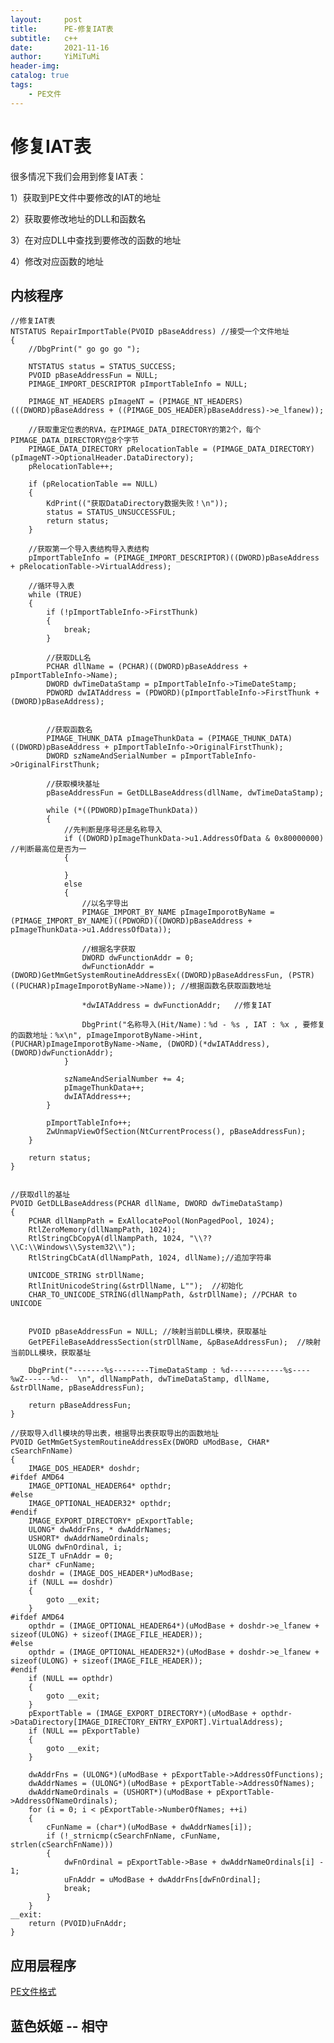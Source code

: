 ```yaml
---
layout:     post
title:      PE-修复IAT表
subtitle:   c++
date:       2021-11-16
author:     YiMiTuMi
header-img: 
catalog: true
tags:
    - PE文件
---
```


# 修复IAT表

很多情况下我们会用到修复IAT表：

1）获取到PE文件中要修改的IAT的地址

2）获取要修改地址的DLL和函数名

3）在对应DLL中查找到要修改的函数的地址

4）修改对应函数的地址


## 内核程序

	//修复IAT表
	NTSTATUS RepairImportTable(PVOID pBaseAddress) //接受一个文件地址
	{
		//DbgPrint(" go go go ");
	
		NTSTATUS status = STATUS_SUCCESS;
		PVOID pBaseAddressFun = NULL;
		PIMAGE_IMPORT_DESCRIPTOR pImportTableInfo = NULL;
	
		PIMAGE_NT_HEADERS pImageNT = (PIMAGE_NT_HEADERS)(((DWORD)pBaseAddress + ((PIMAGE_DOS_HEADER)pBaseAddress)->e_lfanew));
	
		//获取重定位表的RVA，在PIMAGE_DATA_DIRECTORY的第2个，每个PIMAGE_DATA_DIRECTORY位8个字节
		PIMAGE_DATA_DIRECTORY pRelocationTable = (PIMAGE_DATA_DIRECTORY)(pImageNT->OptionalHeader.DataDirectory);
		pRelocationTable++;
	
		if (pRelocationTable == NULL)
		{
			KdPrint(("获取DataDirectory数据失败！\n"));
			status = STATUS_UNSUCCESSFUL;
			return status;
		}
	
		//获取第一个导入表结构导入表结构
		pImportTableInfo = (PIMAGE_IMPORT_DESCRIPTOR)((DWORD)pBaseAddress + pRelocationTable->VirtualAddress);
	
		//循环导入表
		while (TRUE)
		{
			if (!pImportTableInfo->FirstThunk)
			{
				break;
			}
	
			//获取DLL名
			PCHAR dllName = (PCHAR)((DWORD)pBaseAddress + pImportTableInfo->Name);
			DWORD dwTimeDataStamp = pImportTableInfo->TimeDateStamp;
			PDWORD dwIATAddress = (PDWORD)(pImportTableInfo->FirstThunk + (DWORD)pBaseAddress);
			
	
			//获取函数名
			PIMAGE_THUNK_DATA pImageThunkData = (PIMAGE_THUNK_DATA)((DWORD)pBaseAddress + pImportTableInfo->OriginalFirstThunk);
			DWORD szNameAndSerialNumber = pImportTableInfo->OriginalFirstThunk;
	
			//获取模块基址
			pBaseAddressFun = GetDLLBaseAddress(dllName, dwTimeDataStamp);
	
			while (*((PDWORD)pImageThunkData))
			{
				//先判断是序号还是名称导入
				if ((DWORD)pImageThunkData->u1.AddressOfData & 0x80000000) //判断最高位是否为一
				{
					
				}
				else
				{
					//以名字导出
					PIMAGE_IMPORT_BY_NAME pImageImporotByName = (PIMAGE_IMPORT_BY_NAME)((PDWORD)((DWORD)pBaseAddress + pImageThunkData->u1.AddressOfData));
	
					//根据名字获取
					DWORD dwFunctionAddr = 0;
					dwFunctionAddr = (DWORD)GetMmGetSystemRoutineAddressEx((DWORD)pBaseAddressFun, (PSTR)((PUCHAR)pImageImporotByName->Name)); //根据函数名获取函数地址
	
					*dwIATAddress = dwFunctionAddr;   //修复IAT
				
					DbgPrint("名称导入(Hit/Name)：%d - %s , IAT : %x , 要修复的函数地址：%x\n", pImageImporotByName->Hint, (PUCHAR)pImageImporotByName->Name, (DWORD)(*dwIATAddress), (DWORD)dwFunctionAddr);
				}
	
				szNameAndSerialNumber += 4;
				pImageThunkData++;
				dwIATAddress++;
			}
	
			pImportTableInfo++;
			ZwUnmapViewOfSection(NtCurrentProcess(), pBaseAddressFun);
		}
	
		return status;
	}


	//获取dll的基址
	PVOID GetDLLBaseAddress(PCHAR dllName, DWORD dwTimeDataStamp)
	{
		PCHAR dllNampPath = ExAllocatePool(NonPagedPool, 1024);
		RtlZeroMemory(dllNampPath, 1024);
		RtlStringCbCopyA(dllNampPath, 1024, "\\??\\C:\\Windows\\System32\\");
		RtlStringCbCatA(dllNampPath, 1024, dllName);//追加字符串
	
		UNICODE_STRING strDllName;
		RtlInitUnicodeString(&strDllName, L"");  //初始化
		CHAR_TO_UNICODE_STRING(dllNampPath, &strDllName); //PCHAR to UNICODE
	
	
		PVOID pBaseAddressFun = NULL; //映射当前DLL模块，获取基址
		GetPEFileBaseAddressSection(strDllName, &pBaseAddressFun);  //映射当前DLL模块，获取基址
	
		DbgPrint("-------%s--------TimeDataStamp : %d------------%s----%wZ------%d--  \n", dllNampPath, dwTimeDataStamp, dllName, &strDllName, pBaseAddressFun);
	
		return pBaseAddressFun;
	}

	//获取导入dll模块的导出表，根据导出表获取导出的函数地址
	PVOID GetMmGetSystemRoutineAddressEx(DWORD uModBase, CHAR* cSearchFnName) 
	{
		IMAGE_DOS_HEADER* doshdr;
	#ifdef AMD64
		IMAGE_OPTIONAL_HEADER64* opthdr;
	#else
		IMAGE_OPTIONAL_HEADER32* opthdr;
	#endif
		IMAGE_EXPORT_DIRECTORY* pExportTable;
		ULONG* dwAddrFns, * dwAddrNames;
		USHORT* dwAddrNameOrdinals;
		ULONG dwFnOrdinal, i;
		SIZE_T uFnAddr = 0;
		char* cFunName;
		doshdr = (IMAGE_DOS_HEADER*)uModBase;
		if (NULL == doshdr)
		{
			goto __exit;
		}
	#ifdef AMD64
		opthdr = (IMAGE_OPTIONAL_HEADER64*)(uModBase + doshdr->e_lfanew + sizeof(ULONG) + sizeof(IMAGE_FILE_HEADER));
	#else
		opthdr = (IMAGE_OPTIONAL_HEADER32*)(uModBase + doshdr->e_lfanew + sizeof(ULONG) + sizeof(IMAGE_FILE_HEADER));
	#endif
		if (NULL == opthdr)
		{
			goto __exit;
		}
		pExportTable = (IMAGE_EXPORT_DIRECTORY*)(uModBase + opthdr->DataDirectory[IMAGE_DIRECTORY_ENTRY_EXPORT].VirtualAddress);
		if (NULL == pExportTable)
		{
			goto __exit;
		}
	
		dwAddrFns = (ULONG*)(uModBase + pExportTable->AddressOfFunctions);
		dwAddrNames = (ULONG*)(uModBase + pExportTable->AddressOfNames);
		dwAddrNameOrdinals = (USHORT*)(uModBase + pExportTable->AddressOfNameOrdinals);
		for (i = 0; i < pExportTable->NumberOfNames; ++i)
		{
			cFunName = (char*)(uModBase + dwAddrNames[i]);
			if (!_strnicmp(cSearchFnName, cFunName, strlen(cSearchFnName)))
			{
				dwFnOrdinal = pExportTable->Base + dwAddrNameOrdinals[i] - 1;
				uFnAddr = uModBase + dwAddrFns[dwFnOrdinal];
				break;
			}
		}
	__exit:
		return (PVOID)uFnAddr;
	}

## 应用层程序

[PE文件格式](http://yimitumi.com/2021/06/24/PE%E6%96%87%E4%BB%B6%E6%A0%BC%E5%BC%8F/)

## 蓝色妖姬 -- 相守
